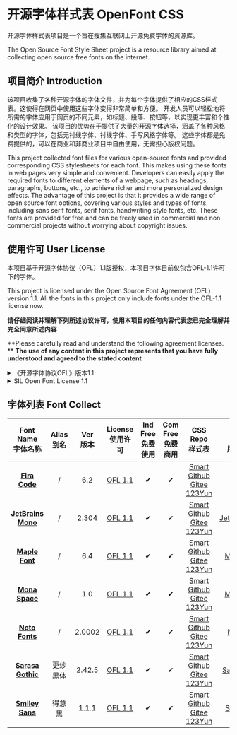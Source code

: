 # 开源字体样式表 OpenFont CSS
开源字体样式表项目是一个旨在搜集互联网上开源免费字体的资源库。

The Open Source Font Style Sheet project is a resource library aimed at collecting open source free fonts on the internet.

## 项目简介 Introduction
该项目收集了各种开源字体的字体文件，并为每个字体提供了相应的CSS样式表。这使得在网页中使用这些字体变得非常简单和方便。
开发人员可以轻松地将所需的字体应用于网页的不同元素，如标题、段落、按钮等，以实现更丰富和个性化的设计效果。
该项目的优势在于提供了大量的开源字体选择，涵盖了各种风格和类型的字体，包括无衬线字体、衬线字体、手写风格字体等。
这些字体都是免费提供的，可以在商业和非商业项目中自由使用，无需担心版权问题。

This project collected font files for various open-source fonts and provided corresponding CSS stylesheets for each font.
This makes using these fonts in web pages very simple and convenient.
Developers can easily apply the required fonts to different elements of a webpage, such as headings, paragraphs, buttons, etc., to achieve richer and more personalized design effects.
The advantage of this project is that it provides a wide range of open source font options, covering various styles and types of fonts, including sans serif fonts, serif fonts, handwriting style fonts, etc.
These fonts are provided for free and can be freely used in commercial and non commercial projects without worrying about copyright issues.

## 使用许可 User License
本项目基于开源字体协议（OFL）1.1版授权，本项目字体目前仅包含OFL-1.1许可下的字体。

This project is licensed under the Open Source Font Agreement (OFL) version 1.1.
All the fonts in this project only include fonts under the OFL-1.1 license now.

**请仔细阅读并理解下列所述协议许可，使用本项目的任何内容代表您已完全理解并完全同意所述内容**

**Please carefully read and understand the following agreement licenses. **
**The use of any content in this project represents that you have fully understood and agreed to the stated content**

<details>
<summary>《开源字体协议OFL》版本1.1</summary>
序言

开放式字体许可证（OFL）的目标是促进世界范围内协作式字体项目的发展，支持学术界和语言界的字体创建工作，并提供一个自由开放的框架，在这个框架中，字体可以与其他人合作共享和改进。

OFL允许许可字体自由使用、研究、修改和重新分发，只要它们不是自己出售的。字体，包括任何衍生作品，可以捆绑、嵌入、重新分发和/或与任何软件一起出售，前提是衍生作品不使用任何保留名称。但是，字体和衍生产品不能在任何其他类型的许可下发布。在本许可证下保留字体的要求不适用于使用字体或其衍生物创建的任何文档。

定义

“字体软件”是指版权持有人根据本许可证发布的文件集，并清楚地标记为该文件集。这可能包括源文件、构建脚本和文档。

“保留字体名称”指版权声明后指定的任何名称。

“原始版本”是指版权所有者分发的字体软件组件的集合。

“修改版本”是指通过添加、删除或替换（部分或全部）原始版本的任何组件、更改格式或将字体软件移植到新环境而产生的任何衍生产品。

“作者”是指任何设计师、工程师、程序员、技术作家或其他对字体软件作出贡献的人。

许可和条件

特此免费授予获得字体软件副本的任何人使用、研究、复制、合并、嵌入、修改、重新分发和出售字体软件的修改和未修改副本的权限，但须符合以下条件：

1） 字体软件及其任何单个组件（原始版本或修改版本）均不得自行销售。

2） 字体软件的原始或修改版本可与任何软件捆绑、重新分发和/或出售，前提是每份副本包含上述版权声明和本许可证。这些可以作为独立文本文件、人类可读的标题或文本或二进制文件中的适当机器可读元数据字段包括，只要这些字段可以被用户轻松查看。

3） 除非获得相应版权持有人的明确书面许可，否则字体软件的任何修改版本均不得使用保留字体名称。此限制仅适用于呈现给用户的主字体名称。

4） 版权持有人或字体软件作者的姓名不得用于宣传、背书或宣传任何修改版本，除非确认版权持有人和作者的贡献或获得其明确书面许可。

5） 字体软件，无论是修改的还是未修改的，无论是部分还是全部，都必须根据本许可证进行分发，并且不得根据任何其他许可证进行分发。本许可证对字体的要求不适用于使用字体软件创建的任何文档。

终止授权

如果不满足上述任何条件，本许可证将无效。

免责声明

字体软件按“原样”提供，无任何明示或暗示的担保，包括但不限于对适销性、适用于特定用途以及不侵犯版权、专利、商标或其他权利的任何担保。在任何情况下，版权持有人均不对因使用或无法使用字体软件或字体软件的其他交易而产生的任何索赔、损害赔偿或其他责任承担责任，包括任何一般、特殊、间接、附带或后果性损害赔偿，无论是合同诉讼、侵权诉讼还是其他诉讼。
</details>

<details>
<summary>SIL Open Font License 1.1</summary>
PREAMBLE

The goals of the Open Font License (OFL) are to stimulate worldwide development of collaborative font projects, to support the font creation efforts of academic and linguistic communities, and to provide a free and open framework in which fonts may be shared and improved in partnership with others.

The OFL allows the licensed fonts to be used, studied, modified and redistributed freely as long as they are not sold by themselves. The fonts, including any derivative works, can be bundled, embedded, redistributed and/or sold with any software provided that any reserved names are not used by derivative works. The fonts and derivatives, however, cannot be released under any other type of license. The requirement for fonts to remain under this license does not apply to any document created using the fonts or their derivatives.

DEFINITIONS

“Font Software” refers to the set of files released by the Copyright Holder(s) under this license and clearly marked as such. This may include source files, build scripts and documentation.

“Reserved Font Name” refers to any names specified as such after the copyright statement(s).

“Original Version” refers to the collection of Font Software components as distributed by the Copyright Holder(s).

“Modified Version” refers to any derivative made by adding to, deleting, or substituting — in part or in whole — any of the components of the Original Version, by changing formats or by porting the Font Software to a new environment.

“Author” refers to any designer, engineer, programmer, technical writer or other person who contributed to the Font Software.

PERMISSION & CONDITIONS

Permission is hereby granted, free of charge, to any person obtaining a copy of the Font Software, to use, study, copy, merge, embed, modify, redistribute, and sell modified and unmodified copies of the Font Software, subject to the following conditions:

1) Neither the Font Software nor any of its individual components, in Original or Modified Versions, may be sold by itself.

2) Original or Modified Versions of the Font Software may be bundled, redistributed and/or sold with any software, provided that each copy contains the above copyright notice and this license. These can be included either as stand-alone text files, human-readable headers or in the appropriate machine-readable metadata fields within text or binary files as long as those fields can be easily viewed by the user.

3) No Modified Version of the Font Software may use the Reserved Font Name(s) unless explicit written permission is granted by the corresponding Copyright Holder. This restriction only applies to the primary font name as presented to the users.

4) The name(s) of the Copyright Holder(s) or the Author(s) of the Font Software shall not be used to promote, endorse or advertise any Modified Version, except to acknowledge the contribution(s) of the Copyright Holder(s) and the Author(s) or with their explicit written permission.

5) The Font Software, modified or unmodified, in part or in whole, must be distributed entirely under this license, and must not be distributed under any other license. The requirement for fonts to remain under this license does not apply to any document created using the Font Software.

TERMINATION

This license becomes null and void if any of the above conditions are not met.

DISCLAIMER

THE FONT SOFTWARE IS PROVIDED “AS IS”, WITHOUT WARRANTY OF ANY KIND, EXPRESS OR IMPLIED, INCLUDING BUT NOT LIMITED TO ANY WARRANTIES OF MERCHANTABILITY, FITNESS FOR A PARTICULAR PURPOSE AND NONINFRINGEMENT OF COPYRIGHT, PATENT, TRADEMARK, OR OTHER RIGHT. IN NO EVENT SHALL THE COPYRIGHT HOLDER BE LIABLE FOR ANY CLAIM, DAMAGES OR OTHER LIABILITY, INCLUDING ANY GENERAL, SPECIAL, INDIRECT, INCIDENTAL, OR CONSEQUENTIAL DAMAGES, WHETHER IN AN ACTION OF CONTRACT, TORT OR OTHERWISE, ARISING FROM, OUT OF THE USE OR INABILITY TO USE THE FONT SOFTWARE OR FROM OTHER DEALINGS IN THE FONT SOFTWARE.
</details>

## 字体列表 Font Collect 

| Font Name<br/>字体名称 | Alias<br/>别名 | Ver<br/>版本 | License<br/>使用许可 | Ind Free<br/>免费使用 | Com Free<br/>免费商用 | CSS Repo<br/>样式表 | Usage & Preview<br/>用法和预览 |
|:------------------:|:------------:|:----------:|:---------------------:|:-----------------:|:-----------------:|:----------------:|:-------------------------:|
| [**Fira Code**](https://github.com/tonsky/FiraCode) | / | 6.2 | [OFL 1.1](https://github.com/tonsky/FiraCode/blob/main/LICENSE) | ✔ | ✔ | [Smart](https://font.52pika.cf/menu/FiraCode.smarts.css) [Github](https://font.52pika.cf/menu/FiraCode.github.css) [Gitee](https://font.52pika.cf/menu/FiraCode.gitees.css) [123Yun](https://font.52pika.cf/menu/FiraCode.123yun.css)| [FiraCode](font/FiraCode) |
| [**JetBrains Mono**](https://github.com/JetBrains/JetBrainsMono) | / | 2.304 | [OFL 1.1](https://github.com/JetBrains/JetBrainsMono/blob/main/OFL.txt) | ✔ | ✔ | [Smart](https://font.52pika.cf/menu/JetBrainsMono.smarts.css) [Github](https://font.52pika.cf/menu/JetBrainsMono.github.css) [Gitee](https://font.52pika.cf/menu/JetBrainsMono.gitees.css) [123Yun](https://font.52pika.cf/menu/JetBrainsMono.123yun.css)| [JetBrainsMono](font/JetBrainsMono) |
| [**Maple Font**](https://github.com/subframe7536/maple-font) | / | 6.4 | [OFL 1.1](https://github.com/subframe7536/maple-font/blob/main/OFL.txt) | ✔ | ✔ | [Smart](https://font.52pika.cf/menu/MapleMono.smarts.css) [Github](https://font.52pika.cf/menu/MapleMono.github.css) [Gitee](https://font.52pika.cf/menu/MapleMono.gitees.css) [123Yun](https://font.52pika.cf/menu/MapleMono.123yun.css)| [MapleMono](font/MapleMono) |
| [**Mona Space**](https://github.com/githubnext/monaspace) | / | 1.0 | [OFL 1.1](https://github.com/githubnext/monaspace/blob/main/LICENSE) | ✔ | ✔ | [Smart](https://font.52pika.cf/menu/MonaSpace.smarts.css) [Github](https://font.52pika.cf/menu/MonaSpace.github.css) [Gitee](https://font.52pika.cf/menu/MonaSpace.gitees.css) [123Yun](https://font.52pika.cf/menu/MonaSpace.123yun.css)| [MonaSpace](font/MonaSpace) |
| [**Noto Fonts**](https://github.com/notofonts/noto-cjk) | / | 2.0002 | [OFL 1.1](https://github.com/notofonts/noto-cjk/blob/main/LICENSE) | ✔ | ✔ | [Smart](https://font.52pika.cf/menu/NotoFonts.smarts.css) [Github](https://font.52pika.cf/menu/NotoFonts.github.css) [Gitee](https://font.52pika.cf/menu/NotoFonts.gitees.css) [123Yun](https://font.52pika.cf/menu/NotoFonts.123yun.css)| [NotoFonts](font/NotoFonts) |
| [**Sarasa Gothic**](https://github.com/be5invis/Sarasa-Gothic) | 更纱黑体 | 2.42.5 | [OFL 1.1](https://github.com/be5invis/Sarasa-Gothic/blob/main/LICENSE) | ✔ | ✔ | [Smart](https://font.52pika.cf/menu/SarasaGothic.smarts.css) [Github](https://font.52pika.cf/menu/SarasaGothic.github.css) [Gitee](https://font.52pika.cf/menu/SarasaGothic.gitees.css) [123Yun](https://font.52pika.cf/menu/SarasaGothic.123yun.css)| [SarasaGothic](font/SarasaGothic) |
| [**Smiley Sans**](https://github.com/atelier-anchor/smiley-sans) | 得意黑 | 1.1.1 | [OFL 1.1](https://github.com/atelier-anchor/smiley-sans/blob/main/LICENSE) | ✔ | ✔ | [Smart](https://font.52pika.cf/menu/SmileySans.smarts.css) [Github](https://font.52pika.cf/menu/SmileySans.github.css) [Gitee](https://font.52pika.cf/menu/SmileySans.gitees.css) [123Yun](https://font.52pika.cf/menu/SmileySans.123yun.css)| [SmileySans](font/SmileySans) |
